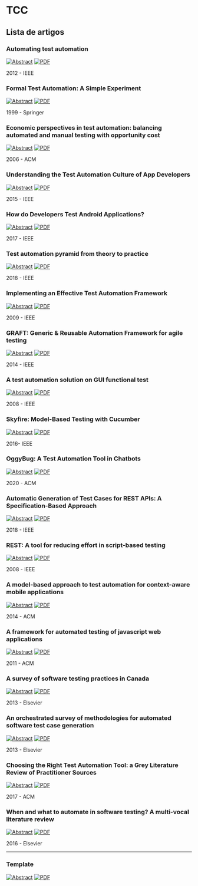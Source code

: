 # TCC

## Lista de artigos

### Automating test automation
[![Abstract](https://img.shields.io/badge/Abstract-orange)](https://ieeexplore.ieee.org/abstract/document/6227131)
[![PDF](https://img.shields.io/badge/PDF-lightgrey)](https://ieeexplore.ieee.org/stamp/stamp.jsp?tp=&arnumber=6227131)

2012 - IEEE

### Formal Test Automation: A Simple Experiment
[![Abstract](https://img.shields.io/badge/Abstract-orange)](https://link.springer.com/chapter/10.1007/978-0-387-35567-2_12)
[![PDF](https://img.shields.io/badge/PDF-lightgrey)](https://dl.acm.org/doi/pdf/10.1145/1138929.1138946)

1999 - Springer

### Economic perspectives in test automation: balancing automated and manual testing with opportunity cost
[![Abstract](https://img.shields.io/badge/Abstract-orange)](https://dl.acm.org/doi/abs/10.1145/1138929.1138946)
[![PDF](https://img.shields.io/badge/PDF-lightgrey)]()

2006 - ACM

### Understanding the Test Automation Culture of App Developers
[![Abstract](https://img.shields.io/badge/Abstract-orange)](https://ieeexplore.ieee.org/abstract/document/7102609)
[![PDF](https://img.shields.io/badge/PDF-lightgrey)](https://ieeexplore.ieee.org/stamp/stamp.jsp?arnumber=7102609)

2015 - IEEE

### How do Developers Test Android Applications?
[![Abstract](https://img.shields.io/badge/Abstract-orange)](https://ieeexplore.ieee.org/document/8094467)
[![PDF](https://img.shields.io/badge/PDF-lightgrey)](https://ieeexplore.ieee.org/stamp/stamp.jsp?tp=&arnumber=8094467)

2017 - IEEE

### Test automation pyramid from theory to practice
[![Abstract](https://img.shields.io/badge/Abstract-orange)](https://ieeexplore.ieee.org/document/8402699)
[![PDF](https://img.shields.io/badge/PDF-lightgrey)](https://ieeexplore.ieee.org/stamp/stamp.jsp?tp=&arnumber=8402699)

2018 - IEEE

### Implementing an Effective Test Automation Framework
[![Abstract](https://img.shields.io/badge/Abstract-orange)](https://ieeexplore.ieee.org/abstract/document/5254082)
[![PDF](https://img.shields.io/badge/PDF-lightgrey)](https://ieeexplore.ieee.org/stamp/stamp.jsp?arnumber=5254082)

2009 - IEEE

### GRAFT: Generic & Reusable Automation Framework for agile testing
[![Abstract](https://img.shields.io/badge/Abstract-orange)](https://ieeexplore.ieee.org/document/6949235)
[![PDF](https://img.shields.io/badge/PDF-lightgrey)](https://ieeexplore.ieee.org/stamp/stamp.jsp?tp=&arnumber=6949235)

2014 - IEEE

### A test automation solution on GUI functional test
[![Abstract](https://img.shields.io/badge/Abstract-orange)](https://ieeexplore.ieee.org/abstract/document/4618325)
[![PDF](https://img.shields.io/badge/PDF-lightgrey)](https://ieeexplore.ieee.org/stamp/stamp.jsp?arnumber=4618325)

2008 - IEEE

### Skyfire: Model-Based Testing with Cucumber
[![Abstract](https://img.shields.io/badge/Abstract-orange)](https://ieeexplore.ieee.org/abstract/document/7515497)
[![PDF](https://img.shields.io/badge/PDF-lightgrey)](https://ieeexplore.ieee.org/stamp/stamp.jsp?arnumber=7515497)

2016- IEEE

### OggyBug: A Test Automation Tool in Chatbots
[![Abstract](https://img.shields.io/badge/Abstract-orange)](https://dl.acm.org/doi/abs/10.1145/3425174.3425230)
[![PDF](https://img.shields.io/badge/PDF-lightgrey)](https://dl.acm.org/doi/pdf/10.1145/3425174.3425230)

2020 - ACM

### Automatic Generation of Test Cases for REST APIs: A Specification-Based Approach
[![Abstract](https://img.shields.io/badge/Abstract-orange)](https://ieeexplore.ieee.org/abstract/document/8536162)
[![PDF](https://img.shields.io/badge/PDF-lightgrey)](https://ieeexplore.ieee.org/stamp/stamp.jsp?tp=&arnumber=8536162)

2018 - IEEE

### REST: A tool for reducing effort in script-based testing
[![Abstract](https://img.shields.io/badge/Abstract-orange)](https://ieeexplore.ieee.org/abstract/document/4658108)
[![PDF](https://img.shields.io/badge/PDF-lightgrey)](https://ieeexplore.ieee.org/stamp/stamp.jsp?arnumber=4658108)

2008 - IEEE

### A model-based approach to test automation for context-aware mobile applications
[![Abstract](https://img.shields.io/badge/Abstract-orange)](https://dl.acm.org/doi/abs/10.1145/2554850.2554942)
[![PDF](https://img.shields.io/badge/PDF-lightgrey)](https://dl.acm.org/doi/pdf/10.1145/2554850.2554942)

2014 - ACM

### A framework for automated testing of javascript web applications
[![Abstract](https://img.shields.io/badge/Abstract-orange)](https://dl.acm.org/doi/abs/10.1145/1985793.1985871)
[![PDF](https://img.shields.io/badge/PDF-lightgrey)](https://dl.acm.org/doi/pdf/10.1145/1985793.1985871)

2011 - ACM

### A survey of software testing practices in Canada
[![Abstract](https://img.shields.io/badge/Abstract-orange)](https://www.sciencedirect.com/science/article/pii/S0164121212003561)
[![PDF](https://img.shields.io/badge/PDF-lightgrey)](https://reader.elsevier.com/reader/sd/pii/S0164121212003561?token=38C3E75DFE53A5F8344BB70565C5302D0E29EDAE049BE5EAC6ABDCD4DD6FA386165FE1D296B67D33E14E59A62841B851)

2013 - Elsevier

### An orchestrated survey of methodologies for automated software test case generation
[![Abstract](https://img.shields.io/badge/Abstract-orange)](https://www.sciencedirect.com/science/article/pii/S0164121213000563)
[![PDF](https://img.shields.io/badge/PDF-lightgrey)](https://reader.elsevier.com/reader/sd/pii/S0164121213000563?token=D019E7BC08F6FC3EEB04D30A0936D0E614155A023F4BB9DA5548A13A38C8FC7195767EC93BB28683F62A30DF2BB22CB8)

2013 - Elsevier

### Choosing the Right Test Automation Tool: a Grey Literature Review of Practitioner Sources
[![Abstract](https://img.shields.io/badge/Abstract-orange)](https://dl.acm.org/doi/abs/10.1145/3084226.3084252)
[![PDF](https://img.shields.io/badge/PDF-lightgrey)](https://dl.acm.org/doi/pdf/10.1145/3084226.3084252)

2017 - ACM

### When and what to automate in software testing? A multi-vocal literature review
[![Abstract](https://img.shields.io/badge/Abstract-orange)](https://www.sciencedirect.com/science/article/pii/S0950584916300702)
[![PDF](https://img.shields.io/badge/PDF-lightgrey)](https://reader.elsevier.com/reader/sd/pii/S0950584916300702?token=E92AA527EFDC5AEB6EBEB84F01BDF50282B8F4830C42D8198AF94A3DD870098A7B441DD4B3A79B025C46CEF561704928)

2016 - Elsevier


---

### Template
[![Abstract](https://img.shields.io/badge/Abstract-orange)]()
[![PDF](https://img.shields.io/badge/PDF-lightgrey)]()
